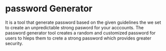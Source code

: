 # password Generator
It is a tool that generate password based on the given guidelines the we set to create an unpredictable strong pasword for your acccounts.
The password generator tool creates a random and customized password for users to hleps them to crete a strong password which provides greater security.
